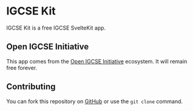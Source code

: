 # IGCSE Kit

IGCSE Kit is a free IGCSE SvelteKit app. 

## Open IGCSE Initiative

This app comes from the [Open IGCSE Initiative](https://igcse.cyclic.app) ecosystem. It will remain free forever. 

## Contributing

You can fork this repository on [GitHub](https://github.com/intfract) or use the `git clone` command.